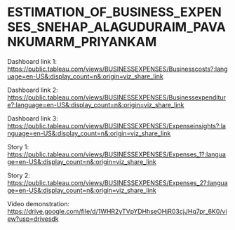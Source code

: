 
# ESTIMATION_OF_BUSINESS_EXPENSES_SNEHAP_ALAGUDURAIM_PAVANKUMARM_PRIYANKAM

Dashboard link 1:
https://public.tableau.com/views/BUSINESSEXPENSES/Businesscosts?:language=en-US&:display_count=n&:origin=viz_share_link

Dashboard link 2:
https://public.tableau.com/views/BUSINESSEXPENSES/Businessexpenditure?:language=en-US&:display_count=n&:origin=viz_share_link

Dashboard link 3:
https://public.tableau.com/views/BUSINESSEXPENSES/Expenseinsights?:language=en-US&:display_count=n&:origin=viz_share_link

Story 1:
https://public.tableau.com/views/BUSINESSEXPENSES/Expenses_1?:language=en-US&:display_count=n&:origin=viz_share_link

Story 2:
https://public.tableau.com/views/BUSINESSEXPENSES/Expenses_2?:language=en-US&:display_count=n&:origin=viz_share_link

Video demonstration:
https://drive.google.com/file/d/1WHR2yTVpYDHhseOHjR03cjJHq7pr_6K0/view?usp=drivesdk
